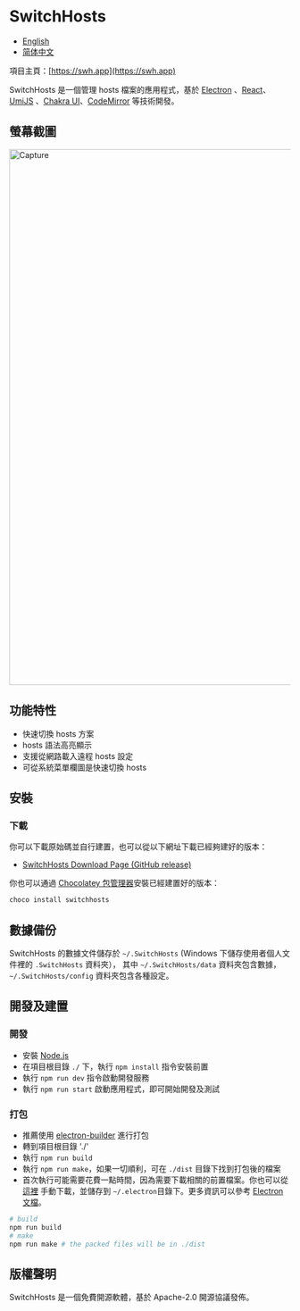 # SwitchHosts

- [English](README.md)
- [简体中文](README.zh_hans.md)

項目主頁：[https://swh.app](https://swh.app)

SwitchHosts 是一個管理 hosts 檔案的應用程式，基於 [Electron](http://electron.atom.io/)
、[React](https://facebook.github.io/react/)、[UmiJS](https://umijs.org/)
、[Chakra UI](https://chakra-ui.com/)、[CodeMirror](http://codemirror.net/) 等技術開發。

## 螢幕截圖

<img src="https://raw.githubusercontent.com/oldj/SwitchHosts/master/screenshots/sh_light.png" alt="Capture" width="960">

## 功能特性

- 快速切換 hosts 方案
- hosts 語法高亮顯示
- 支援從網路載入遠程 hosts 設定
- 可從系統菜單欄圖是快速切換 hosts

## 安裝

### 下載

你可以下載原始碼並自行建置，也可以從以下網址下載已經夠建好的版本：

- [SwitchHosts Download Page (GitHub release)](https://github.com/oldj/SwitchHosts/releases)

你也可以通過 [Chocolatey 包管理器](https://community.chocolatey.org/packages/switchhosts)安裝已經建置好的版本：
```powershell
choco install switchhosts
```

## 數據備份

SwitchHosts 的數據文件儲存於 `~/.SwitchHosts` (Windows 下儲存使用者個人文件裡的 `.SwitchHosts` 資料夾），
其中 `~/.SwitchHosts/data` 資料夾包含數據，`~/.SwitchHosts/config` 資料夾包含各種設定。

## 開發及建置

### 開發

- 安裝 [Node.js](https://nodejs.org/)
- 在項目根目錄 `./` 下，執行 `npm install` 指令安裝前置
- 執行 `npm run dev` 指令啟動開發服務
- 執行 `npm run start` 啟動應用程式，即可開始開發及測試

### 打包

- 推薦使用 [electron-builder](https://github.com/electron-userland/electron-builder) 進行打包
- 轉到項目根目錄 './'
- 執行 `npm run build`
- 執行 `npm run make`，如果一切順利，可在 `./dist` 目錄下找到打包後的檔案
- 首次執行可能需要花費一點時間，因為需要下載相關的前置檔案。你也可以從 [這裡](https://github.com/electron/electron/releases)
  手動下載，並儲存到 `~/.electron`目錄下。更多資訊可以參考 [Electron 文檔](http://electron.atom.io/docs/)。

```bash
# build
npm run build
# make
npm run make # the packed files will be in ./dist
```

## 版權聲明

SwitchHosts 是一個免費開源軟體，基於 Apache-2.0 開源協議發佈。

